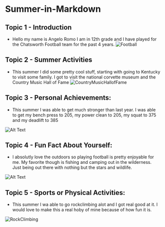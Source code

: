 # Summer-in-Markdown
## Topic 1 - Introduction 
- Hello my name is Angelo Romo I am in 12th grade and I have played for the Chatsworth Football team for the past 4 years. 
 ![Football](https://images.daznservices.com/di/library/DAZN_News/ce/e2/nfl-20111023-getty-ftr_1a3hqlpjs7zjj17c65c21onynn.jpg?t=1405963965)

## Topic 2 - Summer Activities
- This summer I did some pretty cool stuff, starting with going to Kentucky to visit some family. I got to visit the national corvette museum and the Country Music Hall of Fame 
 ![CountryMusicHallofFame](https://encrypted-tbn0.gstatic.com/images?q=tbn:ANd9GcQD6eL9hJOzXhAa1cFXPXnTs6OdxUSSLpXXr2tEnDNU9nSXXCr98HgaeUUW9VFb1pAvc0Y&usqp=CAU)

## Topic 3 - Personal Achievements:
- This summer I was able to get much stronger than last year. I was able to get my bench press to 205, my power clean to 205, my squat to 375 and my deadlift to 385

 ![Alt Text](https://www.workoutforless.co.uk/cdn/shop/articles/luis-reyes-mTorQ9gFfOg-unsplash_2_640x.jpg?v=1657122621)

## Topic 4 - Fun Fact About Yourself:
- I absolutly love the outdoors so playing football is pretty enjoyable for me. My favorite though is fishing and camping out in the wilderness. Just being out there with nothing but the stars and wildlife. 

 ![Alt Text](https://encrypted-tbn0.gstatic.com/images?q=tbn:ANd9GcSiMFTeSAztF_TAzoBKTG-lRO6K5u7AlcwxL0q1qaM4lTZQyzJGFhY8rTHV6BSlCfZx8EM&usqp=CAU)

## Topic 5 - Sports or Physical Activities:
 - This summer I wa able to go rockclimbing alot and I got real good at it. I would love to make this a real hoby of mine because of how fun it is.
 
 ![RockClimbing](https://www.urban-xtreme.com.au/wp-content/uploads/2020/09/UX_WEBSITE_IMAGES_CLIMBERS_YOUTH-scaled.jpg)